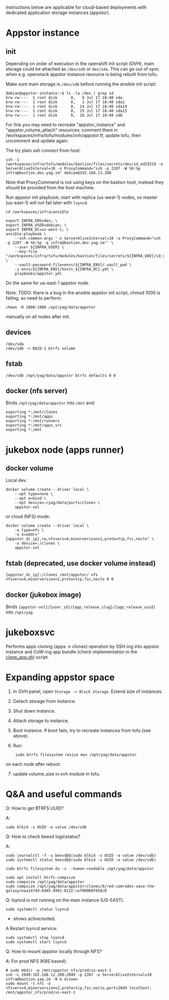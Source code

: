 Instructions below are applicable for cloud-based deployments with dedicated application storage instances (appstor).

# Appstor instance

## init

Depending on order of execution in the openshift init script (OVH), main storage could be attached as `/dev/sdb` or 
`dev/sda`. This can go out of sync when e.g. openstack appstor instance resource is being rebuilt from tofu.

Make sure main storage is `/dev/sdb` before running the ansible init script:

    debian@appstor-instance:~$ ls -la /dev | grep sd
    brw-rw----  1 root disk      8,   0 Jul 17 18:40 sda
    brw-rw----  1 root disk      8,   1 Jul 17 18:40 sda1
    brw-rw----  1 root disk      8,  14 Jul 17 18:40 sda14
    brw-rw----  1 root disk      8,  15 Jul 17 18:40 sda15
    brw-rw----  1 root disk      8,  16 Jul 17 18:40 sdb

For this you may need to recreate "appstor_instance" and "appstor_volume_attach" resources:
comment them in /workspaces/infra/tofu/modules/ovh/appstor.tf, update tofu, then uncomment and update again.

The try plain ssh connect from host:

    ssh -i /workspaces/infra/tofu/modules/bastion/files/secrets/dev/id_ed25519 -o ServerAliveInterval=10 -o ProxyCommand="ssh -p 2207 -W %h:%p infra@bastion.dev.yag.im" debian@192.168.13.200

Note that ProxyCommand is not using keys on the bastion host, instead they should be provided from the host machine.

Run appstor init playbook; start with replica (us-west-1) nodes, so master (us-east-1) will not fail later with `lsyncd`.

    cd /workspaces/infra/ansible

    export INFRA_ENV=dev; \
    export INFRA_USER=debian; \
    export INFRA_DC=us-west-1; \
    ansible-playbook \
        --ssh-common-args '-o ServerAliveInterval=10 -o ProxyCommand="ssh -p 2207 -W %h:%p -q infra@bastion.dev.yag.im"' \
        --user ${INFRA_USER} \
        --key-file "/workspaces/infra/tofu/modules/bastion/files/secrets/${INFRA_ENV}/id_ed25519" \
        --vault-password-file=envs/${INFRA_ENV}/.vault_pwd \
        -i envs/${INFRA_ENV}/hosts_${INFRA_DC}.yml \
        playbooks/appstor.yml

Do the same for us-east-1 appstor node.

Note: TODO: there is a bug in the ansible appstor init script, chmod 1000 is failing, so need to perform:

    chown -R 1000:1000 /opt/yag/data/appstor

manually on all nodes after init.

## devices

    /dev/sda
    /dev/sdb -> RAID-1 btrfs volume

## fstab
    
    /dev/sdb /opt/yag/data/appstor btrfs defaults 0 0

## docker (nfs server)

Binds `/opt/yag/data/appstor` into `/mnt` and:

    exporting *:/mnt/clones
    exporting *:/mnt/apps
    exporting *:/mnt/runners
    exporting *:/mnt/apps_src
    exporting *:/mnt

# jukebox node (apps runner)

## docker volume

Local dev:

    docker volume create --driver local \
        --opt type=none \
        --opt o=bind \
        --opt device=~/yag/data/ports/clones \
        appstor-vol

or cloud (NFS) mode:

    docker volume create --driver local \
        -o type=nfs \
        -o o=addr="{appstor_dc_ip},rw,nfsvers=4,minorversion=2,proto=tcp,fsc,nocto" \
        -o device=:/clones \
        appstor-vol

## fstab (deprecated, use docker volume instead)

    {appstor_dc_ip}:/clones /mnt/appstor/ nfs nfsvers=4,minorversion=2,proto=tcp,fsc,nocto 0 0

## docker (jukebox image)

Binds `{appstor-vol}/{user_id}/{app_release_slug}/{app_release_uuid}` into `/opt/yag`

# jukeboxsvc

Performs apps cloning (apps -> clones) operation by SSH-ing into appstor instance and CoW-ing app bundle
(check implementation in the [clone_app.sh](../ansible/roles/appstor/files/clone_app.sh)) script.

# Expanding appstor space

1. In OVH panel, open `Storage -> Block Storage`. Extend size of instances.
2. Detach storage from instance.
3. Shut down instance.
4. Attach storage to instance.
5. Boot instance.
If boot fails, try to recreate instances from tofu (see above).
6. Run:

        sudo btrfs filesystem resize max /opt/yag/data/appstor

on each node after reboot.

7. update volume_size in ovh module in tofu.

# Q&A and useful commands

Q: How to get BTRFS UUID?

A:

    sudo blkid -s UUID -o value /dev/sdb

Q: How to check beesd logs\status?

A:

    sudo journalctl -f -u beesd@$(sudo blkid -s UUID -o value /dev/sdb)
    sudo systemctl status beesd@$(sudo blkid -s UUID -o value /dev/sdb)
    
    sudo btrfs filesystem du -s --human-readable /opt/yag/data/appstor
    
    sudo apt install btrfs-compsize
    sudo compsize /opt/yag/data/appstor
    sudo compsize /opt/yag/data/appstor/clones/0/red-comrades-save-the-galaxy/eaa1474d-6945-4991-8132-cef009b0fd58/D

Q: lsyncd is not running on the main instance (US-EAST).

    sudo systemctl status lsyncd

- shows active/exited.

A Restart lsyncd service:

    sudo systemctl stop lsyncd
    sudo systemctl start lsyncd

Q: How to mount appstor locally through NFS?

A: For prod NFS (K8S based):

    # sudo mkdir -p /mnt/appstor_nfs/prod/us-east-1
    ssh -L 2049:192.168.12.200:2049 -p 2207 -o ServerAliveInterval=10  infra@bastion.yag.im -N & disown
    sudo mount -t nfs -o nfsvers=4,minorversion=2,proto=tcp,fsc,nocto,port=2049 localhost: /mnt/appstor_nfs/prod/us-east-1
